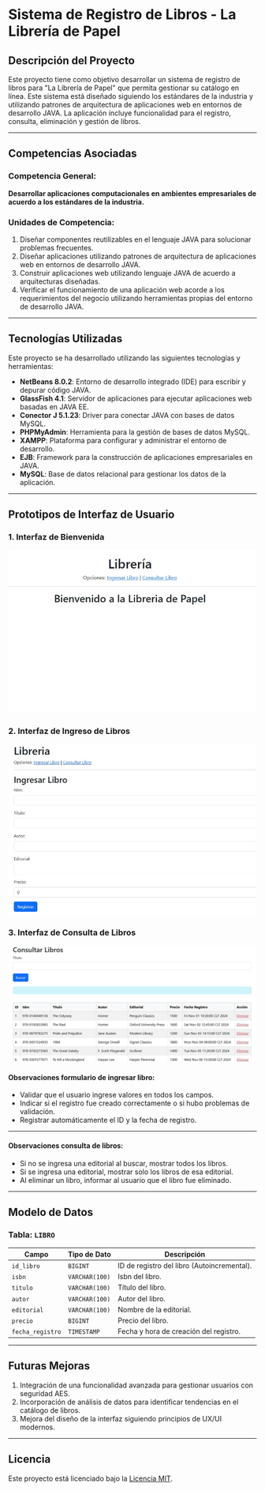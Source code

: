# Sistema de Registro de Libros - La Librería de Papel

## Descripción del Proyecto

Este proyecto tiene como objetivo desarrollar un sistema de registro de libros para "La Librería de Papel" que permita gestionar su catálogo en línea. Este sistema está diseñado siguiendo los estándares de la industria y utilizando patrones de arquitectura de aplicaciones web en entornos de desarrollo JAVA. La aplicación incluye funcionalidad para el registro, consulta, eliminación y gestión de libros.

---

## Competencias Asociadas

### Competencia General:
**Desarrollar aplicaciones computacionales en ambientes empresariales de acuerdo a los estándares de la industria.**

### Unidades de Competencia:
1. Diseñar componentes reutilizables en el lenguaje JAVA para solucionar problemas frecuentes.
2. Diseñar aplicaciones utilizando patrones de arquitectura de aplicaciones web en entornos de desarrollo JAVA.
3. Construir aplicaciones web utilizando lenguaje JAVA de acuerdo a arquitecturas diseñadas.
4. Verificar el funcionamiento de una aplicación web acorde a los requerimientos del negocio utilizando herramientas propias del entorno de desarrollo JAVA.

---

## Tecnologías Utilizadas

Este proyecto se ha desarrollado utilizando las siguientes tecnologías y herramientas:

- **NetBeans 8.0.2**: Entorno de desarrollo integrado (IDE) para escribir y depurar código JAVA.
- **GlassFish 4.1**: Servidor de aplicaciones para ejecutar aplicaciones web basadas en JAVA EE.
- **Conector J 5.1.23**: Driver para conectar JAVA con bases de datos MySQL.
- **PHPMyAdmin**: Herramienta para la gestión de bases de datos MySQL.
- **XAMPP**: Plataforma para configurar y administrar el entorno de desarrollo.
- **EJB**: Framework para la construcción de aplicaciones empresariales en JAVA.
- **MySQL**: Base de datos relacional para gestionar los datos de la aplicación.

---

## Prototipos de Interfaz de Usuario
### 1. Interfaz de Bienvenida
![Interfaz de Inicio](images/inicio.jpg)

### 2. Interfaz de Ingreso de Libros
![Interfaz de Ingreso de Libros](images/ingresar_libro.jpg)

### 3. Interfaz de Consulta de Libros
![Interfaz de Consulta de Libros](images/consultar_libros.jpg)


#### Observaciones formulario de ingresar libro:
- Validar que el usuario ingrese valores en todos los campos.
- Indicar si el registro fue creado correctamente o si hubo problemas de validación.
- Registrar automáticamente el ID y la fecha de registro.

---

#### Observaciones consulta de libros:
- Si no se ingresa una editorial al buscar, mostrar todos los libros.
- Si se ingresa una editorial, mostrar solo los libros de esa editorial.
- Al eliminar un libro, informar al usuario que el libro fue eliminado.

---

## Modelo de Datos

### Tabla: `LIBRO`

| Campo           | Tipo de Dato      | Descripción                                    |
|------------------|-------------------|-----------------------------------------------|
| `id_libro`       | `BIGINT`          | ID de registro del libro (Autoincremental).   |
| `isbn`         | `VARCHAR(100)`    | Isbn del libro.                             |
| `titulo`         | `VARCHAR(100)`    | Título del libro.                             |
| `autor`          | `VARCHAR(100)`    | Autor del libro.                              |
| `editorial`      | `VARCHAR(100)`    | Nombre de la editorial.                       |
| `precio`         | `BIGINT`          | Precio del libro.                             |
| `fecha_registro` | `TIMESTAMP`       | Fecha y hora de creación del registro.        |

---


## Futuras Mejoras

1. Integración de una funcionalidad avanzada para gestionar usuarios con seguridad AES.
2. Incorporación de análisis de datos para identificar tendencias en el catálogo de libros.
3. Mejora del diseño de la interfaz siguiendo principios de UX/UI modernos.

---

## Licencia

Este proyecto está licenciado bajo la [Licencia MIT](LICENSE).
